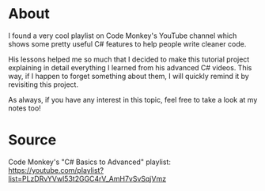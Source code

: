 # About

I found a very cool playlist on Code Monkey's YouTube channel which shows some pretty useful C# features to help people write cleaner code.

His lessons helped me so much that I decided to make this tutorial project explaining in detail everything I learned from his advanced C# videos. This way, if I happen to forget something about them, I will quickly remind it by revisiting this project.

As always, if you have any interest in this topic, feel free to take a look at my notes too!

# Source

Code Monkey's "C# Basics to Advanced" playlist: https://youtube.com/playlist?list=PLzDRvYVwl53t2GGC4rV_AmH7vSvSqjVmz
